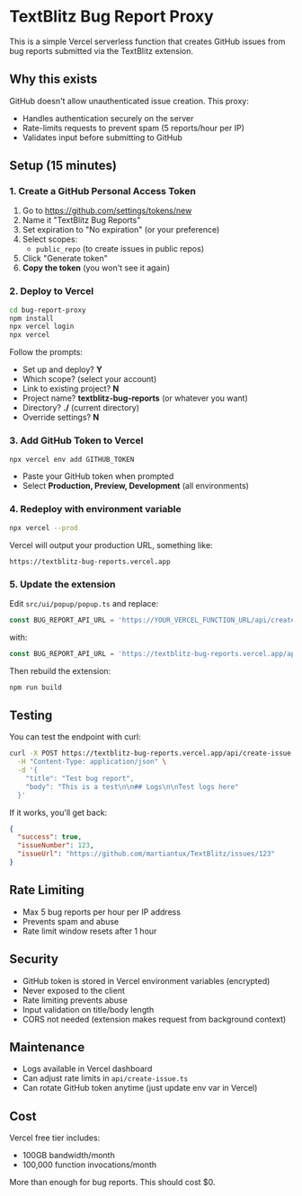 # TextBlitz Bug Report Proxy

This is a simple Vercel serverless function that creates GitHub issues from bug reports submitted via the TextBlitz extension.

## Why this exists

GitHub doesn't allow unauthenticated issue creation. This proxy:
- Handles authentication securely on the server
- Rate-limits requests to prevent spam (5 reports/hour per IP)
- Validates input before submitting to GitHub

## Setup (15 minutes)

### 1. Create a GitHub Personal Access Token

1. Go to https://github.com/settings/tokens/new
2. Name it "TextBlitz Bug Reports"
3. Set expiration to "No expiration" (or your preference)
4. Select scopes:
   - `public_repo` (to create issues in public repos)
5. Click "Generate token"
6. **Copy the token** (you won't see it again)

### 2. Deploy to Vercel

```bash
cd bug-report-proxy
npm install
npx vercel login
npx vercel
```

Follow the prompts:
- Set up and deploy? **Y**
- Which scope? (select your account)
- Link to existing project? **N**
- Project name? **textblitz-bug-reports** (or whatever you want)
- Directory? **./** (current directory)
- Override settings? **N**

### 3. Add GitHub Token to Vercel

```bash
npx vercel env add GITHUB_TOKEN
```

- Paste your GitHub token when prompted
- Select **Production, Preview, Development** (all environments)

### 4. Redeploy with environment variable

```bash
npx vercel --prod
```

Vercel will output your production URL, something like:
```
https://textblitz-bug-reports.vercel.app
```

### 5. Update the extension

Edit `src/ui/popup/popup.ts` and replace:

```typescript
const BUG_REPORT_API_URL = 'https://YOUR_VERCEL_FUNCTION_URL/api/create-issue';
```

with:

```typescript
const BUG_REPORT_API_URL = 'https://textblitz-bug-reports.vercel.app/api/create-issue';
```

Then rebuild the extension:

```bash
npm run build
```

## Testing

You can test the endpoint with curl:

```bash
curl -X POST https://textblitz-bug-reports.vercel.app/api/create-issue \
  -H "Content-Type: application/json" \
  -d '{
    "title": "Test bug report",
    "body": "This is a test\n\n## Logs\n\nTest logs here"
  }'
```

If it works, you'll get back:

```json
{
  "success": true,
  "issueNumber": 123,
  "issueUrl": "https://github.com/martiantux/TextBlitz/issues/123"
}
```

## Rate Limiting

- Max 5 bug reports per hour per IP address
- Prevents spam and abuse
- Rate limit window resets after 1 hour

## Security

- GitHub token is stored in Vercel environment variables (encrypted)
- Never exposed to the client
- Rate limiting prevents abuse
- Input validation on title/body length
- CORS not needed (extension makes request from background context)

## Maintenance

- Logs available in Vercel dashboard
- Can adjust rate limits in `api/create-issue.ts`
- Can rotate GitHub token anytime (just update env var in Vercel)

## Cost

Vercel free tier includes:
- 100GB bandwidth/month
- 100,000 function invocations/month

More than enough for bug reports. This should cost $0.
